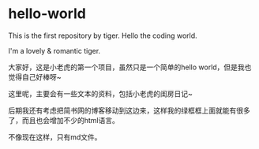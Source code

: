 # hello-world
This is the first repository by tiger. Hello the coding world.

I'm a lovely & romantic tiger.

大家好，这是小老虎的第一个项目，虽然只是一个简单的hello world，但是我也觉得自己好棒呀~

这里呢，主要会有一些文本的资料，包括小老虎的闺房日记~

后期我还有考虑把简书网的博客移动到这边来，这样我的绿框框上面就能有很多了，而且也会增加不少的html语言。

不像现在这样，只有md文件。
